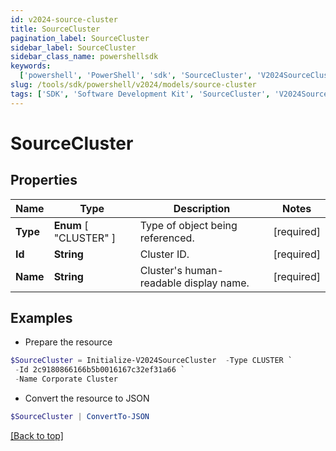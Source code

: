 ```yaml
---
id: v2024-source-cluster
title: SourceCluster
pagination_label: SourceCluster
sidebar_label: SourceCluster
sidebar_class_name: powershellsdk
keywords:
  ['powershell', 'PowerShell', 'sdk', 'SourceCluster', 'V2024SourceCluster']
slug: /tools/sdk/powershell/v2024/models/source-cluster
tags: ['SDK', 'Software Development Kit', 'SourceCluster', 'V2024SourceCluster']
---
```


# SourceCluster

## Properties

| Name | Type | Description | Notes |
| --- | --- | --- | --- |
| **Type** | **Enum** [ "CLUSTER" ] | Type of object being referenced. | [required] |
| **Id** | **String** | Cluster ID. | [required] |
| **Name** | **String** | Cluster's human-readable display name. | [required] |

## Examples

- Prepare the resource

```powershell
$SourceCluster = Initialize-V2024SourceCluster  -Type CLUSTER `
 -Id 2c9180866166b5b0016167c32ef31a66 `
 -Name Corporate Cluster
```

- Convert the resource to JSON

```powershell
$SourceCluster | ConvertTo-JSON
```

[[Back to top]](#)
